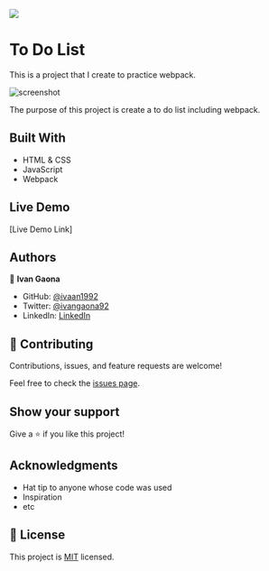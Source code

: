 ![](https://img.shields.io/badge/Microverse-blueviolet)

# To Do List

This is a project that I create to practice webpack. 

![screenshot](https://user-images.githubusercontent.com/73128809/144694338-9c742cfa-d277-4e3b-90c4-10030b9852a7.png)

The purpose of this project is create a to do list including webpack.

## Built With

- HTML & CSS
- JavaScript
- Webpack

## Live Demo


[Live Demo Link]

## Authors

👤 **Ivan Gaona**


- GitHub: [@ivaan1992](https://github.com/ivaan1992)
- Twitter: [@ivangaona92](https://twitter.com/ivangaona92)
- LinkedIn: [LinkedIn](https://www.linkedin.com/in/ivan-linares-gaona/)

## 🤝 Contributing

Contributions, issues, and feature requests are welcome!

Feel free to check the [issues page](https://github.com/ivaan1992/AwesomeBooks/issues).

## Show your support

Give a ⭐️ if you like this project!

## Acknowledgments

- Hat tip to anyone whose code was used
- Inspiration
- etc

## 📝 License

This project is [MIT](./MIT.md) licensed.
